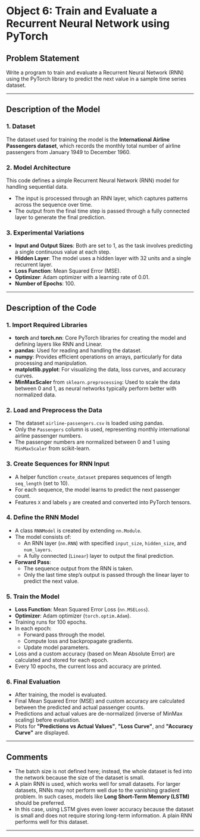 # Object 6: Train and Evaluate a Recurrent Neural Network using PyTorch  

## Problem Statement  
Write a program to train and evaluate a Recurrent Neural Network (RNN) using the PyTorch library to predict the next value in a sample time series dataset.  

---

## Description of the Model  

### 1. Dataset  
The dataset used for training the model is the **International Airline Passengers dataset**, which records the monthly total number of airline passengers from January 1949 to December 1960.  

### 2. Model Architecture  
This code defines a simple Recurrent Neural Network (RNN) model for handling sequential data.  
- The input is processed through an RNN layer, which captures patterns across the sequence over time.  
- The output from the final time step is passed through a fully connected layer to generate the final prediction.  

### 3. Experimental Variations  
- **Input and Output Sizes**: Both are set to 1, as the task involves predicting a single continuous value at each step.  
- **Hidden Layer**: The model uses a hidden layer with 32 units and a single recurrent layer.  
- **Loss Function**: Mean Squared Error (MSE).  
- **Optimizer**: Adam optimizer with a learning rate of 0.01.  
- **Number of Epochs**: 100.  

---

## Description of the Code  

### 1. Import Required Libraries  
- **torch** and **torch.nn**: Core PyTorch libraries for creating the model and defining layers like RNN and Linear.  
- **pandas**: Used for reading and handling the dataset.  
- **numpy**: Provides efficient operations on arrays, particularly for data processing and manipulation.  
- **matplotlib.pyplot**: For visualizing the data, loss curves, and accuracy curves.  
- **MinMaxScaler** from `sklearn.preprocessing`: Used to scale the data between 0 and 1, as neural networks typically perform better with normalized data.  

### 2. Load and Preprocess the Data  
- The dataset `airline-passengers.csv` is loaded using pandas.  
- Only the `Passengers` column is used, representing monthly international airline passenger numbers.  
- The passenger numbers are normalized between 0 and 1 using `MinMaxScaler` from scikit-learn.  

### 3. Create Sequences for RNN Input  
- A helper function `create_dataset` prepares sequences of length `seq_length` (set to 10).  
- For each sequence, the model learns to predict the next passenger count.  
- Features `X` and labels `y` are created and converted into PyTorch tensors.  

### 4. Define the RNN Model  
- A class `RNNModel` is created by extending `nn.Module`.  
- The model consists of:  
    - An RNN layer (`nn.RNN`) with specified `input_size`, `hidden_size`, and `num_layers`.  
    - A fully connected (`Linear`) layer to output the final prediction.  
- **Forward Pass**:  
    - The sequence output from the RNN is taken.  
    - Only the last time step’s output is passed through the linear layer to predict the next value.  

### 5. Train the Model  
- **Loss Function**: Mean Squared Error Loss (`nn.MSELoss`).  
- **Optimizer**: Adam optimizer (`torch.optim.Adam`).  
- Training runs for 100 epochs.  
- In each epoch:  
    - Forward pass through the model.  
    - Compute loss and backpropagate gradients.  
    - Update model parameters.  
- Loss and a custom accuracy (based on Mean Absolute Error) are calculated and stored for each epoch.  
- Every 10 epochs, the current loss and accuracy are printed.  

### 6. Final Evaluation  
- After training, the model is evaluated.  
- Final Mean Squared Error (MSE) and custom accuracy are calculated between the predicted and actual passenger counts.  
- Predictions and actual values are de-normalized (inverse of MinMax scaling) before evaluation.  
- Plots for **"Predictions vs Actual Values"**, **"Loss Curve"**, and **"Accuracy Curve"** are displayed.  

---

## Comments  
- The batch size is not defined here; instead, the whole dataset is fed into the network because the size of the dataset is small.  
- A plain RNN is used, which works well for small datasets. For larger datasets, RNNs may not perform well due to the vanishing gradient problem. In such cases, models like **Long Short-Term Memory (LSTM)** should be preferred.  
- In this case, using LSTM gives even lower accuracy because the dataset is small and does not require storing long-term information. A plain RNN performs well for this dataset.  



--- 